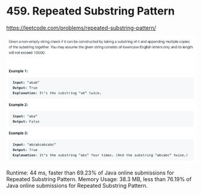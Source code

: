 # 459. Repeated Substring Pattern

https://leetcode.com/problems/repeated-substring-pattern/

![image](image.png)

Runtime: 44 ms, faster than 69.23% of Java online submissions for Repeated Substring Pattern.
Memory Usage: 38.3 MB, less than 76.19% of Java online submissions for Repeated Substring Pattern.
